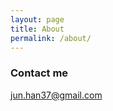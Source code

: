 ```yaml
---
layout: page
title: About
permalink: /about/
---
```


### Contact me

[jun.han37@gmail.com](mailto:jun.han37@gmail.com)